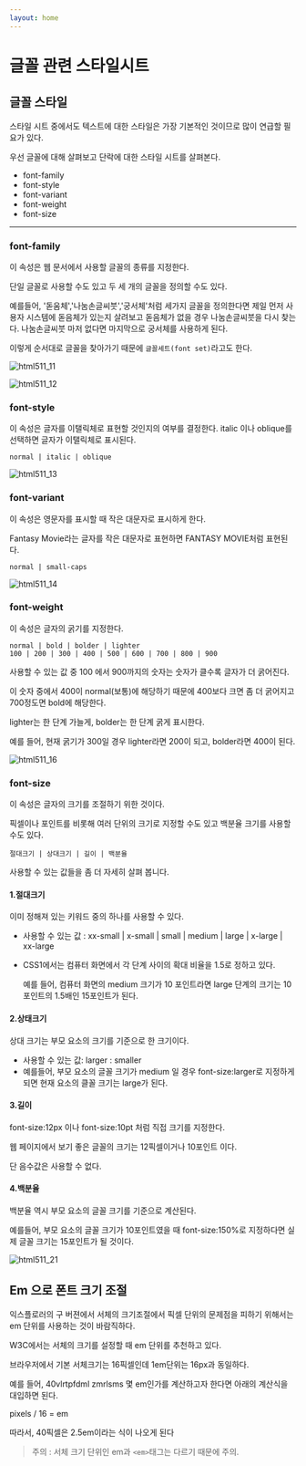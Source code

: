 ```yaml
---
layout: home
---
```


# 글꼴 관련 스타일시트



## 글꼴 스타일

스타일 시트 중에서도 텍스트에 대한 스타일은 가장 기본적인 것이므로 많이 연급할 필요가 있다.

우선 글꼴에 대해 살펴보고 단락에 대한 스타일 시트를 살펴본다.

* font-family
* font-style
* font-variant
* font-weight
* font-size



---


### font-family

이 속성은 웹 문서에서 사용할 글꼴의 종류를 지정한다.

단일 글꼴로 사용할 수도 있고 두 세 개의 글꼴을 정의할 수도 있다.



예를들어, '돋움체','나눔손글씨붓','궁서체'처럼 세가지 글꼴을 정의한다면 제일 먼저 사용자 시스템에 돋음체가 있는지 살려보고 돋음체가 없을 경우 나눔손글씨붓을 다시 찾는다. 나눔손글씨붓 마저 없다면 마지막으로 궁서체를 사용하게 된다.

이렇게 순서대로 글꼴을 찾아가기 때문에 `글꼴세트(font set)`라고도 한다.











![html511_11](./img/html511_11.png)

![html511_12](./img/html511_12.png)



### font-style

이 속성은 글자를 이탤릭체로 표현할 것인지의 여부를 결정한다. italic 이나 oblique를 선택하면 글자가 이탤릭체로 표시된다.

```
normal | italic | oblique
```





![html511_13](./img/html511_13.png)





### font-variant

이 속성은 영문자를 표시할 때 작은 대문자로 표시하게 한다.

Fantasy Movie라는 글자를 작은 대문자로 표현하면 FANTASY MOVIE처럼 표현된다.



```
normal | small-caps
```





![html511_14](./img/html511_14.png)



### font-weight

이 속성은 글자의 굵기를 지정한다.

```
normal | bold | bolder | lighter
100 | 200 | 300 | 400 | 500 | 600 | 700 | 800 | 900
```



사용할 수 있는 값 중 100 에서 900까지의 숫자는 숫자가 클수록 글자가 더 굵어진다.

이 숫자 중에서 400이 normal(보통)에 해당하기 때문에 400보다 크면 좀 더 굵어지고 700정도면 bold에 해당한다.

lighter는 한 단계 가늘게, bolder는 한 단계 굵게 표시한다.

예를 들어, 현재 굵기가 300일 경우 lighter라면 200이 되고, bolder라면 400이 된다.







![html511_16](./img/html511_16.png)

### font-size

이 속성은 글자의 크기를 조절하기 위한 것이다.

픽셀이나 포인트를 비롯해 여러 단위의 크기로 지정할 수도 있고 백분율 크기를 사용할 수도 있다.

```
절대크기 | 상대크기 | 길이 | 백분율
```



사용할 수 있는 값들을 좀 더 자세히 살펴 봅니다.

#### 1.절대크기

이미 정해져 있는 키워드 중의 하나를 사용할 수 있다.

* 사용할 수 있는 값 : xx-small | x-small | small | medium | large | x-large | xx-large

* CSS1에서는 컴퓨터 화면에서 각 단계 사이의 확대 비율을 1.5로 정하고 있다.

  예를 들어, 컴퓨터 화면의 medium 크기가 10 포인트라면 large 단계의 크기는 10포인트의 1.5배인 15포인트가 된다.



#### 2.상태크기

상대 크기는 부모 요소의 크기를 기준으로 한 크기이다.

* 사용할 수 있는 값: larger : smaller
* 예를들어, 부모 요소의 글꼴 크기가 medium 일 경우 font-size:larger로 지정하게 되면 현재 요소의 클꼴 크기는 large가 된다.



#### 3.길이

font-size:12px 이나 font-size:10pt 처럼 직접 크기를 지정한다.

웹 페이지에서 보기 좋은 글꼴의 크기는 12픽셀이거나 10포인트 이다.

단 음수값은 사용할 수 없다.



#### 4.백분율

백분율 역시 부모 요소의 글꼴 크기를 기준으로 계산된다.

예를들어, 부모 요소의 글꼴 크기가 10포인트였을 때 font-size:150%로 지정하다면 실제 글꼴 크기는 15포인트가 될 것이다.







![html511_21](./img/html511_21.png)

## Em 으로 폰트 크기 조절

익스플로러의 구 버젼에서 서체의 크기조절에서 픽셀 단위의 문제점을 피하기 위해서는 em 단위를 사용하는 것이 바람직하다.

W3C에서는 서체의 크기를 설정할 때 em 단위를 추천하고 있다.



브라우저에서 기본 서체크기는 16픽셀인데 1em단위는 16px과 동일하다.

예를 들어, 40vlrtpfdml zmrlsms 몇 em인가를 계산하고자 한다면 아래의 계산식을 대입하면 된다.



pixels / 16 = em



따라서, 40픽셀은 2.5em이라는 식이 나오게 된다

> 주의 :  서체 크기 단위인 em과 `<em>`태그는 다르기 때문에 주의.

